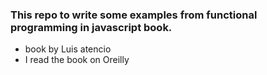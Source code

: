 ### This repo to write some examples from **functional programming in javascript** book.
- book by Luis atencio
- I read the book on Oreilly